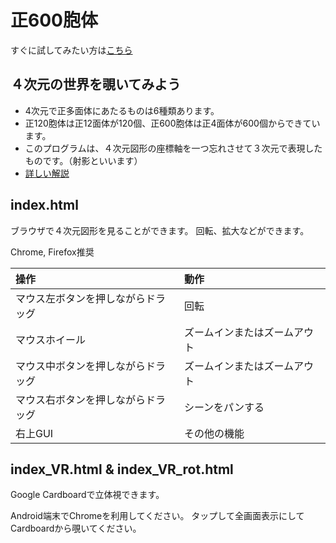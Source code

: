 # 正600胞体

すぐに試してみたい方は[こちら](http://ae-takashiueno.appspot.com/research_math.html)

## ４次元の世界を覗いてみよう

- 4次元で正多面体にあたるものは6種類あります。
- 正120胞体は正12面体が120個、正600胞体は正4面体が600個からできています。
- このプログラムは、４次元図形の座標軸を一つ忘れさせて３次元で表現したものです。（射影といいます）
- [詳しい解説](http://www.i.h.kyoto-u.ac.jp/~tsuiki/600cell/)


## index.html
ブラウザで４次元図形を見ることができます。
回転、拡大などができます。

Chrome, Firefox推奨

| 操作                         | 動作                  |
|:----------------------------|:----------------------|
|マウス左ボタンを押しながらドラッグ|回転                    |
|マウスホイール                 |ズームインまたはズームアウト|
|マウス中ボタンを押しながらドラッグ|ズームインまたはズームアウト|
|マウス右ボタンを押しながらドラッグ|シーンをパンする          |
|右上GUI                      |その他の機能　　　　　　　　|


## index_VR.html & index_VR_rot.html
Google Cardboardで立体視できます。

Android端末でChromeを利用してください。
タップして全画面表示にしてCardboardから覗いてください。
